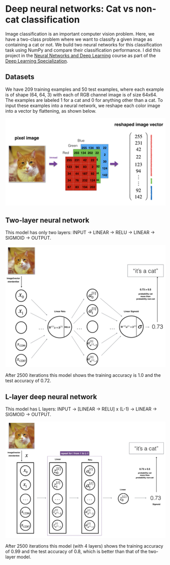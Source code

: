 # Deep neural networks: Cat vs non-cat classification

Image classification is an important computer vision problem. Here, we have a two-class problem where we want to classify a given image as containing a cat or not. We build two neural networks for this classification task using NumPy and compare their classification performance. I did this project in the [Neural Networks and Deep Learning](https://www.coursera.org/learn/neural-networks-deep-learning) course as part of the [Deep Learning Specialization](https://www.coursera.org/specializations/deep-learning).

## Datasets
We have 209 training examples and 50 test examples, where each example is of shape (64, 64, 3) with each of RGB channel image is of size 64x64. The examples are labeled 1 for a cat and 0 for anything other than a cat. To input these examples into a neural network, we reshape each color image into a vector by flattening, as shown below.

![Image to vector conversion of input](images/imvectorkiank.png)

## Two-layer neural network
This model has only two layers: INPUT -> LINEAR -> RELU -> LINEAR -> SIGMOID -> OUTPUT.

![Two-layer model architecture](images/2layerNN_kiank.png)

After 2500 iterations this model shows the training accuracy is 1.0 and the test accuracy of 0.72.

## L-layer deep neural network
This model has L layers: INPUT -> [LINEAR -> RELU] x (L-1) -> LINEAR -> SIGMOID -> OUTPUT.

![L-layer model architecture](images/LlayerNN_kiank.png)

After 2500 iterations this model (with 4 layers) shows the training accuracy of 0.99 and the test accuracy of 0.8, which is better than that of the two-layer model.
